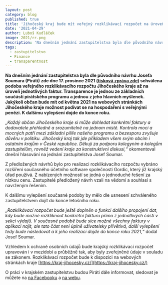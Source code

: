 ```yaml
---
layout: post
category: blog
published: true
title: 'Jihočeský kraj bude mít veřejný rozklikávací rozpočet na úroveň faktur, návrh Josefa Soumara byl schválen zastupitelstvem'
date: '2021-04-29'
author: Luboš Kudláček
image: 2021/rr.png
description: 'Na dnešním jednání zastupitelstva byla dle původního návrhu Josefa Soumara (Piráti) ze dne 17. prosince 2021 schválena podoba veřejného rozklikávacího rozpočtu Jihočeského kraje až na úroveň jednotlivých faktur. Transparence je jednou ze základních součástí pirátského programu a jednou z jeho hlavních myšlenek. Jakýkoli občan bude mít od května 2021 na webových stránkách Jihočeského kraje možnost podívat se na hospodaření s veřejnými penězi. K dalšímu vylepšení dojde do konce roku.'
tags:
  - zastupitelstvo
  - Finance
  - transparentnost
---
```


**Na dnešním jednání zastupitelstva byla dle původního návrhu Josefa Soumara (Piráti) zde dne 17. prosince 2021 ([tisková zpráva zde](https://jihocesky.pirati.cz/tiskove-zpravy/krajsky-rozklikavaci-rozpocet/)) 
schválena podoba veřejného rozklikávacího rozpočtu Jihočeského kraje až na úroveň jednotlivých faktur. Transparence je jednou ze 
základních součástí pirátského programu a jednou z jeho hlavních myšlenek. Jakýkoli občan bude mít od května 2021 na webových stránkách 
Jihočeského kraje možnost podívat se na hospodaření s veřejnými penězi. K dalšímu vylepšení dojde do konce roku.**

*„Každý občan Jihočeského kraje si může dohledat konkrétní faktury a dodavatele přehledně a srozumitelně na jednom místě. Kontrola moci a 
mocných patří mezi základní pilíře našeho programu a bezesporu zvyšuje důvěru v politiku. Jihočeský kraj tak jde příkladem všem svým obcím i 
ostatním krajům v České republice. Děkuji za podporu kolegyním a kolegům zastupitelům, rovněž vedení kraje za konstruktivní diskusi,“* 
okomentoval dnešní hlasování na jednání zastupitelstva Josef Soumar.

Z předložených návrhů bylo pro realizaci rozklikávacího rozpočtu vybráno rozšíření současného účetního software společnosti Gordic, 
který již krajský úřad používá. Z nabízených možností se jedná o jednoduché řešení za nízkou cenu. Zastupitelé předložený návrh vzali 
na vědomí a souhlasí s navrženým řešením.

K dalšímu vylepšení současné podoby by mělo dle usnesení schváleného zastupitelstvem dojít do konce letošního roku.

*„Rozklikávací rozpočet bude ještě doplněn o funkci dalšího propojení dat, kdy bude možné rozkliknout konkrétní fakturu přímo z 
jednotlivých částí v sekci výdajů. V současné podobě bude sice možné všechny faktury v aplikaci najít, ale tato část není úplně 
uživatelsky přívětivá, další vylepšení tedy bude následovat a k jeho realizaci dojde do konce roku 2021,“* dodal Josef Soumar.

Vzhledem k ochraně osobních údajů bude krajský rozklikávací rozpočet upravován i v mezidobí a průběžně tak, aby byly zveřejněné údaje v souladu se zákonem.
Rozklikávací rozpočet bude k dispozici na webových stránkách kraje [https://kraj-jihocesky.cz/](https://kraj-jihocesky.cz/)

O práci v krajském zastupitelstvu budou Piráti dále informovat, sledovat je můžete na [na Facebooku](https://www.facebook.com/pirati.jck) a 
[na webu](https://jihocesky.pirati.cz/).
